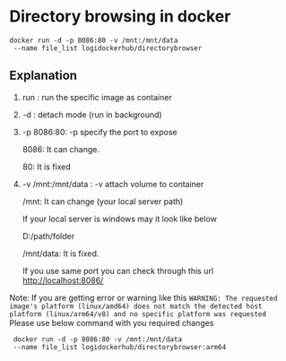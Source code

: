 # Directory browsing in docker


```
docker run -d -p 8086:80 -v /mnt:/mnt/data
 --name file_list logidockerhub/directorybrowser
 ```

## Explanation
1. run : run the specific image as container
2. -d :  detach mode (run in background)
3. -p 8086:80: -p specify the port to expose

    8086: It can change.

    80: It is fixed
4. -v /mnt:/mnt/data : -v attach volume to container

    /mnt: It can change (your local server path)

    If your local server is windows may it look like below
    
    D:/path/folder

    /mnt/data: It is fixed.

    If you use same port you can check through this url [http://localhost:8086/](http://localhost:8086/)


Note: If you are getting error or warning like this `WARNING: The requested image's platform (linux/amd64) does not match the detected host platform (linux/arm64/v8) and no specific platform was requested` Please use below command with you required changes


```
 docker run -d -p 8086:80 -v /mnt:/mnt/data
 --name file_list logidockerhub/directorybrowser:arm64
```

